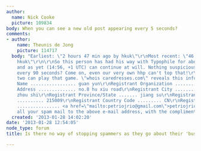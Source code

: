 ```yaml
---
author:
  name: Nick Cooke
  picture: 109834
body: When you can see a new old post appearing every 5 seconds?
comments:
- author:
    name: Theunis de Jong
    picture: 114717
  body: "Earliest: \"2 hours 47 min ago by hkuk\"\r\nMost recent: \"46 sec ago by
    hkuk\"\r\n\r\nSo this person has had his way with Typophile for about 3 hours,
    and as yet (14:56, +1 UTC) can continue at will. Nothing suspicious about posting
    every 90 seconds? Come on, even our very own hhp can't top that!\r\n\r\nWell,
    two can play that game. \"whois caredresses.com\" reveals this information:\r\n\r\nRegistrant
    Name ................. guan yun\r\nRegistrant Organization ......... guan yun\r\nRegistrant
    Address .............. no.8 hu xiu road\r\nRegistrant City ................. su
    zhou shi\r\nRegistrant Province/State ....... jiang su\r\nRegistrant Postal Code
    .......... 215009\r\nRegistrant Country Code ......... CN\r\nRegistrant Email
    ................ <a href=\"mailto:petriojrio@gmail.com\">petriojrio@gmail.com<a/>\r\n\r\nRe-direct
    all your spam mail to the above e-mail address, with the compliments from Typophile."
  created: '2013-01-28 14:02:20'
date: '2013-01-28 12:54:05'
node_type: forum
title: Is there no way of stopping spammers as they go about their 'business'?

---
```

